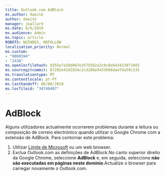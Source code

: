 ```yaml
---
title: Outlook.com AdBlock
ms.author: daeite
author: daeite
manager: joallard
ms.date: 6/6/2019
ms.audience: Admin
ms.topic: article
ROBOTS: NOINDEX, NOFOLLOW
localization_priority: Normal
ms.custom:
- "9000594"
- "2438"
ms.openlocfilehash: 9355e7a39d867e35755b2a2c0c8eb434234f19d3
ms.sourcegitcommit: 67292e43d1834c2cd20be9433698da47da59c135
ms.translationtype: MT
ms.contentlocale: pt-PT
ms.lasthandoff: 06/06/2019
ms.locfileid: "34749407"
---
```

# <a name="adblock"></a>AdBlock

Alguns utilizadores actualmente ocorrerem problemas durante a leitura ou composição de correio electrónico quando utilizar o Google Chrome com a extensão de AdBlock. Para contornar este problema:

1. Utilizar [Limite de Microsoft](https://www.microsoft.com/windows/microsoft-edge) ou um web browser.
1. Exclua Outlook.com as definições de AdBlock.No canto superior direito da Google Chrome, seleccione **AdBlock** e, em seguida, seleccione **não são executadas em páginas neste domínio**.Actualize o browser para carregar novamente o Outlook.com.